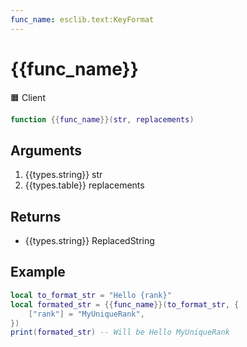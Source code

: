 ```yaml
---
func_name: esclib.text:KeyFormat
---
```

# {{func_name}}
🟧 Client

``` lua
function {{func_name}}(str, replacements)
```

## Arguments
1. {{types.string}} str
2. {{types.table}} replacements

## Returns
- {{types.string}} ReplacedString

## Example
``` lua
local to_format_str = "Hello {rank}"
local formated_str = {{func_name}}(to_format_str, {
    ["rank"] = "MyUniqueRank",
})
print(formated_str) -- Will be Hello MyUniqueRank
```